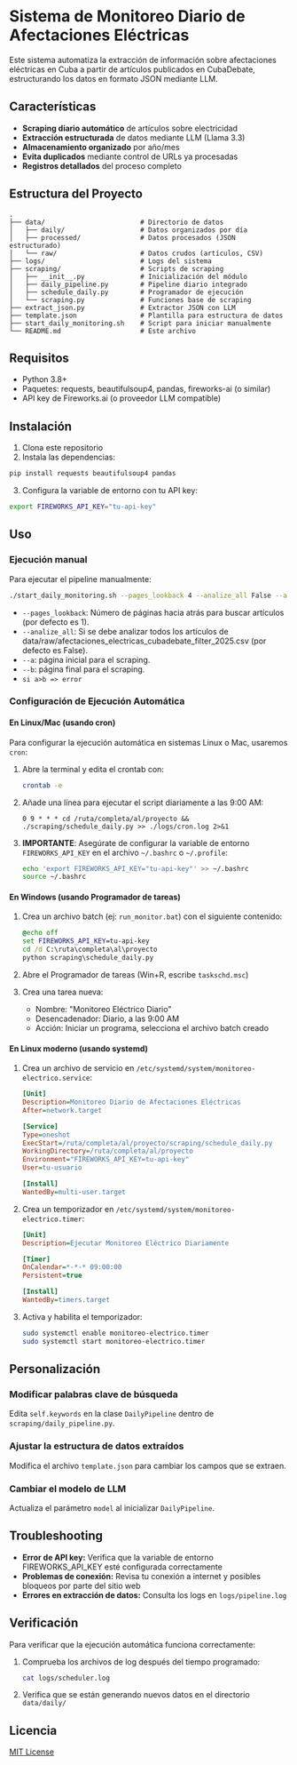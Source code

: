 # Sistema de Monitoreo Diario de Afectaciones Eléctricas

Este sistema automatiza la extracción de información sobre afectaciones eléctricas en Cuba a partir de artículos publicados en CubaDebate, estructurando los datos en formato JSON mediante LLM.

## Características

- **Scraping diario automático** de artículos sobre electricidad
- **Extracción estructurada** de datos mediante LLM (Llama 3.3)
- **Almacenamiento organizado** por año/mes
- **Evita duplicados** mediante control de URLs ya procesadas
- **Registros detallados** del proceso completo

## Estructura del Proyecto

```
.
├── data/                        # Directorio de datos
│   ├── daily/                   # Datos organizados por día
│   ├── processed/               # Datos procesados (JSON estructurado)
│   └── raw/                     # Datos crudos (artículos, CSV)
├── logs/                        # Logs del sistema
├── scraping/                    # Scripts de scraping
│   ├── __init__.py              # Inicialización del módulo
│   ├── daily_pipeline.py        # Pipeline diario integrado
│   ├── schedule_daily.py        # Programador de ejecución
│   └── scraping.py              # Funciones base de scraping
├── extract_json.py              # Extractor JSON con LLM
├── template.json                # Plantilla para estructura de datos
├── start_daily_monitoring.sh    # Script para iniciar manualmente
└── README.md                    # Este archivo
```

## Requisitos

- Python 3.8+
- Paquetes: requests, beautifulsoup4, pandas, fireworks-ai (o similar)
- API key de Fireworks.ai (o proveedor LLM compatible)

## Instalación

1. Clona este repositorio
2. Instala las dependencias:

```bash
pip install requests beautifulsoup4 pandas
```

3. Configura la variable de entorno con tu API key:

```bash
export FIREWORKS_API_KEY="tu-api-key"
```

## Uso

### Ejecución manual

Para ejecutar el pipeline manualmente:

```bash
./start_daily_monitoring.sh --pages_lookback 4 --analize_all False --a 300 --b 450
```

- `--pages_lookback`: Número de páginas hacia atrás para buscar artículos (por defecto es 1).
- `--analize_all`: Si se debe analizar todos los artículos de data/raw/afectaciones_electricas_cubadebate_filter_2025.csv (por defecto es False).
- `--a`: página inicial para el scraping.
- `--b`: página final para el scraping.
- `si a>b => error`

### Configuración de Ejecución Automática

#### En Linux/Mac (usando cron)

Para configurar la ejecución automática en sistemas Linux o Mac, usaremos `cron`:

1. Abre la terminal y edita el crontab con:

   ```bash
   crontab -e
   ```

2. Añade una línea para ejecutar el script diariamente a las 9:00 AM:

   ```
   0 9 * * * cd /ruta/completa/al/proyecto && ./scraping/schedule_daily.py >> ./logs/cron.log 2>&1
   ```

3. **IMPORTANTE**: Asegúrate de configurar la variable de entorno `FIREWORKS_API_KEY` en el archivo `~/.bashrc` o `~/.profile`:

   ```bash
   echo 'export FIREWORKS_API_KEY="tu-api-key"' >> ~/.bashrc
   source ~/.bashrc
   ```

#### En Windows (usando Programador de tareas)

1. Crea un archivo batch (ej: `run_monitor.bat`) con el siguiente contenido:

   ```bat
   @echo off
   set FIREWORKS_API_KEY=tu-api-key
   cd /d C:\ruta\completa\al\proyecto
   python scraping\schedule_daily.py
   ```

2. Abre el Programador de tareas (Win+R, escribe `taskschd.msc`)

3. Crea una tarea nueva:
   - Nombre: "Monitoreo Eléctrico Diario"
   - Desencadenador: Diario, a las 9:00 AM
   - Acción: Iniciar un programa, selecciona el archivo batch creado

#### En Linux moderno (usando systemd)

1. Crea un archivo de servicio en `/etc/systemd/system/monitoreo-electrico.service`:

   ```ini
   [Unit]
   Description=Monitoreo Diario de Afectaciones Eléctricas
   After=network.target

   [Service]
   Type=oneshot
   ExecStart=/ruta/completa/al/proyecto/scraping/schedule_daily.py
   WorkingDirectory=/ruta/completa/al/proyecto
   Environment="FIREWORKS_API_KEY=tu-api-key"
   User=tu-usuario

   [Install]
   WantedBy=multi-user.target
   ```

2. Crea un temporizador en `/etc/systemd/system/monitoreo-electrico.timer`:

   ```ini
   [Unit]
   Description=Ejecutar Monitoreo Eléctrico Diariamente

   [Timer]
   OnCalendar=*-*-* 09:00:00
   Persistent=true

   [Install]
   WantedBy=timers.target
   ```

3. Activa y habilita el temporizador:

   ```bash
   sudo systemctl enable monitoreo-electrico.timer
   sudo systemctl start monitoreo-electrico.timer
   ```

## Personalización

### Modificar palabras clave de búsqueda

Edita `self.keywords` en la clase `DailyPipeline` dentro de `scraping/daily_pipeline.py`.

### Ajustar la estructura de datos extraídos

Modifica el archivo `template.json` para cambiar los campos que se extraen.

### Cambiar el modelo de LLM

Actualiza el parámetro `model` al inicializar `DailyPipeline`.

## Troubleshooting

- **Error de API key:** Verifica que la variable de entorno FIREWORKS_API_KEY esté configurada correctamente
- **Problemas de conexión:** Revisa tu conexión a internet y posibles bloqueos por parte del sitio web
- **Errores en extracción de datos:** Consulta los logs en `logs/pipeline.log`

## Verificación

Para verificar que la ejecución automática funciona correctamente:

1. Comprueba los archivos de log después del tiempo programado:

   ```bash
   cat logs/scheduler.log
   ```

2. Verifica que se están generando nuevos datos en el directorio `data/daily/`

## Licencia

[MIT License](LICENSE)
